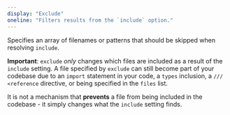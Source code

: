 ```yaml
---
display: "Exclude"
oneline: "Filters results from the `include` option."
---
```


Specifies an array of filenames or patterns that should be <span class='definition'>skipped when resolving `include`</span>.

<span class='important'>**Important**: `exclude` _only_ changes which files are included as a result of the `include` setting</span>.
<span class='important'>A file specified by `exclude` can still become part of your codebase</span> <span class='definition'>due to an `import` statement</span> in your code, a `types` inclusion, a `/// <reference` directive, or being specified in the `files` list.

It is <span class='definition'>not a mechanism that **prevents**</span> a file from being included in the codebase - it simply <span class='definition'>changes what the `include` setting finds</span>.
